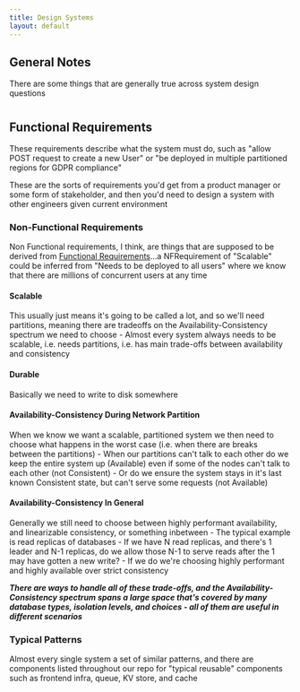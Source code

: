 ```yaml
---
title: Design Systems
layout: default
---
```


## General Notes
There are some things that are generally true across system design questions
#
## Functional Requirements
These requirements describe what the system must do, such as "allow POST request to create a new User" or "be deployed in multiple partitioned regions for GDPR compliance" 

These are the sorts of requirements you'd get from a product manager or some form of stakeholder, and then you'd need to design a system with other engineers given current environment

### Non-Functional Requirements
Non Functional requirements, I think, are things that are supposed to be derived from [Functional Requirements](#functional-requirements)...a NFRequirement of "Scalable" could be inferred from "Needs to be deployed to all users" where we know that there are millions of concurrent users at any time



#### Scalable
This usually just means it's going to be called a lot, and so we'll need partitions, meaning there are tradeoffs on the Availability-Consistency spectrum we need to choose
    - Almost every system always needs to be scalable, i.e. needs partitions, i.e. has main trade-offs between availability and consistency

#### Durable
Basically we need to write to disk somewhere

#### Availability-Consistency During Network Partition
When we know we want a scalable, partitioned system we then need to choose what happens in the worst case (i.e. when there are breaks between the partitions)
    - When our partitions can't talk to each other do we keep the entire system up (Available) even if some of the nodes can't talk to each other (not Consistent)
    - Or do we ensure the system stays in it's last known Consistent state, but can't serve some requests (not Available)

#### Availability-Consistency In General
Generally we still need to choose between highly performant availability, and linearizable consistency, or something inbetween
    - The typical example is read replicas of databases
    - If we have N read replicas, and there's 1 leader and N-1 replicas, do we allow those N-1 to serve reads after the 1 may have gotten a new write?
        - If we do we're choosing highly performant and highly available over strict consistency

***There are ways to handle all of these trade-offs, and the Availability-Consistency spectrum spans a large space that's covered by many database types, isolation levels, and choices - all of them are useful in different scenarios***

### Typical Patterns
Almost every single system a set of similar patterns, and there are components listed throughout our repo for "typical reusable" components such as frontend infra, queue, KV store, and cache

